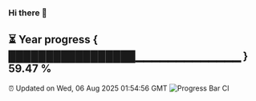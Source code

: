 ### Hi there 👋
⏳ Year progress { █████████████████▁▁▁▁▁▁▁▁▁▁▁▁▁ } 59.47 %
---
⏰ Updated on Wed, 06 Aug 2025 01:54:56 GMT
![Progress Bar CI](https://github.com/liununu/liununu/workflows/Progress%20Bar%20CI/badge.svg)
